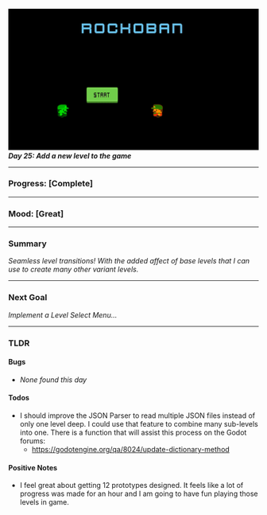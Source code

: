 ![](https://raw.githubusercontent.com/Mtaethefarmer/Rockoban/gh-pages/assets/gifs/Day25.gif "Day 25")
***Day 25: Add a new level to the game***

---
### **Progress: [Complete]**

---
### **Mood:     [Great]**

---
### **Summary**
*Seamless level transitions! With the added affect of base levels that I can use to create many other variant levels.*

---
### **Next Goal**
*Implement a Level Select Menu...*

---
### **TLDR**

#### **Bugs**

* *None found this day*

#### **Todos**

* I should improve the JSON Parser to read multiple JSON files instead of only one level deep. I could use that feature to combine many sub-levels into one. There is a function that will assist this process on the Godot forums:
    * https://godotengine.org/qa/8024/update-dictionary-method
    

#### **Positive Notes**

* I feel great about getting 12 prototypes designed. It feels like a lot of progress was made for an hour and I am going to have fun playing those levels in game.